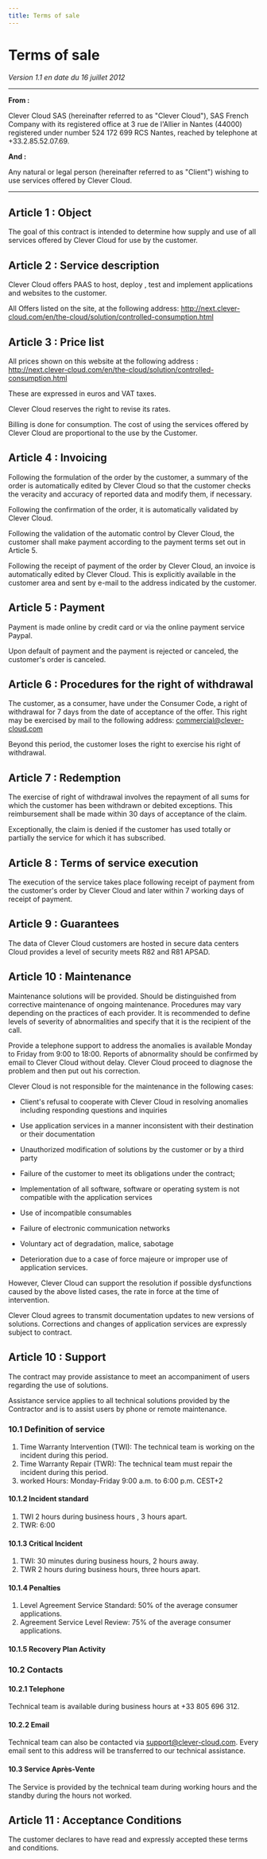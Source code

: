 ```yaml
---
title: Terms of sale
---
```


# Terms of sale
*Version 1.1 en date du 16 juillet 2012*

---

**From :**

Clever Cloud SAS (hereinafter referred to as "Clever Cloud"), SAS French Company with its registered office at 3 rue de l'Allier in Nantes (44000) registered under number 524 172 699 RCS Nantes, reached by telephone at +33.2.85.52.07.69. 

**And :**

Any natural or legal person (hereinafter referred to as "Client") wishing to use services offered by Clever Cloud.

---

## Article 1 : Object

The goal of this contract is intended to determine how supply and use of all services offered by Clever Cloud for use by the customer.

## Article 2 : Service description

Clever Cloud offers PAAS to host, deploy , test and implement applications and websites to the customer.  

All Offers listed on the site, at the following address: http://next.clever-cloud.com/en/the-cloud/solution/controlled-consumption.html



## Article 3 : Price list

All prices shown on this website at the following address : http://next.clever-cloud.com/en/the-cloud/solution/controlled-consumption.html

These are expressed in euros and VAT taxes.

Clever Cloud reserves the right to revise its rates.

Billing is done for consumption. The cost of using the services offered by Clever Cloud are proportional to the use by the Customer.

## Article 4 : Invoicing

Following the formulation of the order by the customer, a summary of the order is automatically edited by Clever Cloud so that the customer checks the veracity and accuracy of reported data and modify them, if necessary.

Following the confirmation of the order, it is automatically validated by Clever Cloud.

Following the validation of the automatic control by Clever Cloud, the customer shall make payment according to the payment terms set out in Article 5.

Following the receipt of payment of the order by Clever Cloud, an invoice is automatically edited by Clever Cloud. This is explicitly available in the customer area and sent by e-mail to the address indicated by the customer.

## Article 5 : Payment

Payment is made   online by credit card or via the online payment service Paypal.

Upon default of payment and the payment is rejected or canceled, the customer's order is canceled.

## Article 6 : Procedures for the right of withdrawal

The customer, as a consumer, have under the Consumer Code, a right of withdrawal for 7 days from the date of acceptance of the offer. This right may be exercised by mail to the following address: commercial@clever-cloud.com

Beyond this period, the customer loses the right to exercise his right of withdrawal.

## Article 7 : Redemption

The exercise of right of withdrawal involves the repayment of all sums for which the customer has been withdrawn or debited exceptions. This reimbursement shall be made   within 30 days of acceptance of the claim.

Exceptionally, the claim is denied if the customer has used totally or partially the service for which it has subscribed.

## Article 8 : Terms of service execution

The execution of the service takes place following receipt of payment from the customer's order by Clever Cloud and later within 7 working days of receipt of payment.

## Article 9 : Guarantees

The data of Clever Cloud customers are hosted in secure data centers Cloud provides a level of security meets R82 and R81 APSAD.

## Article 10 : Maintenance

Maintenance solutions will be provided. Should be distinguished from corrective maintenance of ongoing maintenance. Procedures may vary depending on the practices of each provider. It is recommended to define levels of severity of abnormalities and specify that it is the recipient of the call. 

Provide a telephone support to address the anomalies is available Monday to Friday from 9:00 to 18:00. Reports of abnormality should be confirmed by email to Clever Cloud without delay. Clever Cloud proceed to diagnose the problem and then put out his correction.

Clever Cloud is not responsible for the maintenance in the following cases:

- Client's refusal to cooperate with Clever Cloud in resolving anomalies including responding questions and inquiries

- Use application services in a manner inconsistent with their destination or their documentation

- Unauthorized modification of solutions by the customer or by a third party

- Failure of the customer to meet its obligations under the contract;

- Implementation of all software, software or operating system is not compatible with the application services

- Use of incompatible consumables

- Failure of electronic communication networks

- Voluntary act of degradation, malice, sabotage

- Deterioration due to a case of force majeure or improper use of application services.

However, Clever Cloud can support the resolution if possible dysfunctions caused by the above listed cases, the rate in force at the time of intervention.

Clever Cloud agrees to transmit documentation updates to new versions of solutions. Corrections and changes of application services are expressly subject to contract.


## Article 10 : Support

The contract may provide assistance to meet an accompaniment of users regarding the use of solutions. 

Assistance service applies to all technical solutions provided by the Contractor and is to assist users by phone or remote maintenance.

### 10.1 Definition of service

1. Time Warranty Intervention (TWI): The technical team is working on the incident during this period.
2. Time Warranty Repair (TWR): The technical team must repair the incident during this period.
3. worked Hours: Monday-Friday 9:00 a.m. to 6:00 p.m.  CEST+2


#### 10.1.2 Incident standard

1. TWI 2 hours during business hours , 3 hours apart.
2. TWR: 6:00

#### 10.1.3 Critical Incident

1. TWI: 30 minutes during business hours, 2 hours away.
2. TWR 2 hours during business hours, three hours apart.

#### 10.1.4 Penalties  

1. Level Agreement Service Standard: 50% of the average consumer applications.
2. Agreement Service Level Review: 75% of the average consumer applications.

#### 10.1.5 Recovery Plan Activity

### 10.2 Contacts

#### 10.2.1 Telephone

Technical team is available during business hours at +33 805 696 312.

#### 10.2.2 Email

Technical team can also be contacted via support@clever-cloud.com. Every email sent to this address will be transferred to our technical assistance.

#### 10.3 Service Après-Vente

The Service is provided by the technical team during working hours and the standby during the hours not worked.

## Article 11 : Acceptance Conditions

The customer declares to have read and expressly accepted these terms and conditions.